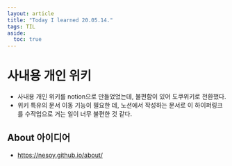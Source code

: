 ```yaml
---
layout: article
title: "Today I learned 20.05.14."
tags: TIL
aside:
  toc: true
---
```






# 사내용 개인 위키

- 사내용 개인 위키를 notion으로 만들었었는데, 불편함이 있어 도쿠위키로 전환했다.
- 위키 특유의 문서 이동 기능이 필요한 데, 노션에서 작성하는 문서로 이 하이퍼링크를 수작업으로 거는 일이 너무 불편한 것 같다.



## About 아이디어

- https://nesoy.github.io/about/